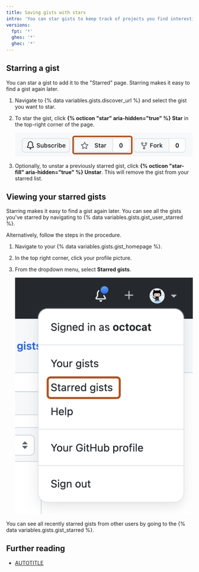 ```yaml
---
title: Saving gists with stars
intro: 'You can star gists to keep track of projects you find interesting.'
versions:
  fpt: '*'
  ghes: '*'
  ghec: '*'
---
```

## Starring a gist

You can star a gist to add it to the "Starred" page. Starring makes it easy to find a gist again later.

1. Navigate to {% data variables.gists.discover_url %} and select the gist you want to star.
1. To star the gist, click **{% octicon "star" aria-hidden="true" %} Star** in the top-right corner of the page.

   ![Screenshot of the gist bar with the "Star" option highlighted with a dark orange outline.](/assets/images/help/gist/starring-a-gist.png)

1. Optionally, to unstar a previously starred gist, click **{% octicon "star-fill" aria-hidden="true" %} Unstar**. This will remove the gist from your starred list.

## Viewing your starred gists

Starring makes it easy to find a gist again later. You can see all the gists you've starred by navigating to {% data variables.gists.gist_user_starred %}.

Alternatively, follow the steps in the procedure.

1. Navigate to your {% data variables.gists.gist_homepage %}.
1. In the top right corner, click your profile picture.
1. From the dropdown menu, select **Starred gists**.

   ![Screenshot of a user's account menu. The menu item "Starred gists" is outlined in dark orange.](/assets/images/help/gist/view-starred-gists.png)

You can see all recently starred gists from other users by going to the {% data variables.gists.gist_starred %}.

## Further reading

* [AUTOTITLE](/get-started/exploring-projects-on-github/saving-repositories-with-stars)
